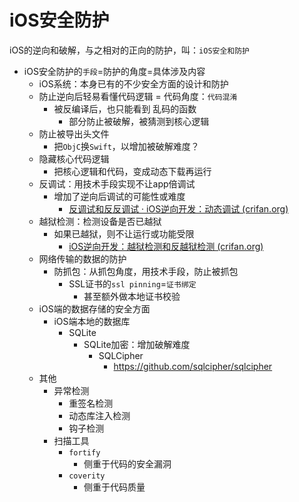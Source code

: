 # iOS安全防护

iOS的逆向和破解，与之相对的正向的防护，叫：`iOS安全和防护`

* iOS安全防护的`手段`=防护的角度=具体涉及内容
  * iOS系统：本身已有的不少安全方面的设计和防护
  * 防止逆向后轻易看懂代码逻辑 = 代码角度：`代码混淆`
    * 被反编译后，也只能看到 乱码的函数
      * 部分防止被破解，被猜测到核心逻辑
  * 防止被导出头文件
    * 把`ObjC`换`Swift`，以增加被破解难度？
  * 隐藏核心代码逻辑
    * 把核心逻辑和代码，变成动态下载再运行
  * 反调试：用技术手段实现不让app倍调试
    * 增加了逆向后调试的可能性或难度
      * [反调试和反反调试 · iOS逆向开发：动态调试 (crifan.org)](https://book.crifan.org/books/ios_re_dynamic_debug/website/anti_debug_related.html)
  * 越狱检测：检测设备是否已越狱
    * 如果已越狱，则不让运行或功能受限
      * [iOS逆向开发：越狱检测和反越狱检测 (crifan.org)](https://book.crifan.org/books/ios_re_jb_detection/website/)
  * 网络传输的数据的防护
    * 防抓包：从抓包角度，用技术手段，防止被抓包
      * SSL证书的`ssl pinning`=`证书绑定`
        * 甚至额外做本地证书校验
  * iOS端的数据存储的安全方面
    * iOS端本地的数据库
      * SQLite
        * SQLite加密：增加破解难度
          * SQLCipher
            * https://github.com/sqlcipher/sqlcipher
  * 其他
    * 异常检测
      * 重签名检测
      * 动态库注入检测
      * 钩子检测
    * 扫描工具
      * `fortify`
        * 侧重于代码的安全漏洞
      * `coverity`
        * 侧重于代码质量
